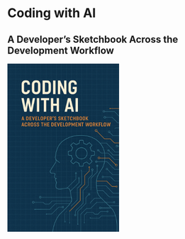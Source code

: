 # Coding with AI
## A Developer’s Sketchbook Across the Development Workflow

<img src="cover/cover-coding-with-AI.png" alt="Book Cover" width="50%"/>
